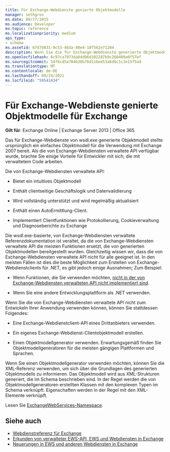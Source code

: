 ```yaml
---
title: Für Exchange-Webdienste genierte Objektmodelle
manager: sethgros
ms.date: 09/17/2015
ms.audience: Developer
ms.topic: reference
ms.localizationpriority: medium
api_type:
- schema
ms.assetid: 67d7d831-9c53-46da-80e4-18f562e71284
description: Wenn Sie die für Exchange-Webdienste generierte Objektmodellreferenz für die Entwicklung von Anwendungen für Exchange verwenden, informieren Sie sich über weitere Optionen für die Entwicklung für Exchange-Webdienste.
ms.openlocfilehash: 6c97ca7973da84d96d102287b9c260409a0f57ef
ms.sourcegitcommit: 54f6cd5a704b36b76d110ee53a6d6c1c3e15f5a9
ms.translationtype: MT
ms.contentlocale: de-DE
ms.lasthandoff: 09/24/2021
ms.locfileid: "59541434"
---
```

# <a name="ews-generated-object-models-for-exchange"></a>Für Exchange-Webdienste genierte Objektmodelle für Exchange

**Gilt für**: Exchange Online | Exchange Server 2013 | Office 365

Das für Exchange-Webdienste von wsdl.exe generierte Objektmodell stellte ursprünglich ein einfaches Objektmodell für die Verwendung mit Exchange 2007 bereit. Als die von Exchange-Webdiensten verwaltete API verfügbar wurde, brachte Sie einige Vorteile für Entwickler mit sich, die mit verwaltetem Code arbeiten. 

Die von Exchange-Webdiensten verwaltete API:

- Bietet ein intuitives Objektmodell

- Enthält clientseitige Geschäftslogik und Datenvalidierung

- Wird vollständig unterstützt und wird regelmäßig aktualisiert

- Enthält einen AutoErmittlung-Client.

- Implementiert Clientfunktionen wie Protokollierung, Cookieverwaltung und Diagnoseberichte zu Exchange

Die wsdl.exe-basierte, von Exchange-Webdiensten verwaltete Referenzdokumentation ist veraltet, da die von Exchange-Webdiensten verwaltete API die meisten Funktionen ersetzt, die von generierten Objektmodellen bereitgestellt wurden. Gleichzeitig wissen wir, dass die von Exchange-Webdiensten verwaltete API nicht für alle geeignet ist. In den meisten Fällen ist dies die beste Möglichkeit zum Erstellen von Exchange-Webdienstclients für .NET, es gibt jedoch einige Ausnahmen; Zum Beispiel:

- Wenn Funktionen, die Sie verwenden möchten, [nicht in der von Exchange-Webdiensten verwalteten API nicht implementiert sind](../exchange-web-services/web-service-api-feature-availability-in-exchange-and-the-ews-managed-api.md#bk_apifeatures).

- Wenn Sie eine andere Entwicklungsplattform als .NET verwenden.

Wenn Sie die von Exchange-Webdiensten verwaltete API nicht zum Entwickeln Ihrer Anwendung verwenden können, können Sie stattdessen Folgendes:

- Eine Exchange-Webdienstclient-API eines Drittanbieters verwenden.

- Ein eigenes Exchange-Webdienst-Clientobjektmodell erstellen.

- Einen Objektmodellgenerator verwenden. Erwartungsgemäß finden Sie Objektmodellgeneratoren für die meisten gängigen Plattformen und Sprachen.

Wenn Sie einen Objektmodellgenerator verwenden möchten, können Sie die XML-Referenz verwenden, um sich über die Grundlagen des generierten Objektmodells zu informieren. Das Objektmodell wird aus XML-Strukturen generiert, die im Schema beschrieben sind. In der Regel werden die von Objektmodellgeneratoren erstellten Klassen mit den komplexen Typen im Schema verknüpft. Eigenschaften werden in der Regel mit den XML-Elemente verknüpft.

Lesen Sie [ExchangeWebServices-Namespace](https://docs.microsoft.com/dotnet/api/exchangewebservices?view=exchange-ews-proxy).

## <a name="see-also"></a>Siehe auch

- [Webdienstreferenz für Exchange](web-services-reference-for-exchange.md)
- [Erkunden von verwalteter EWS-API, EWS und Webdiensten in Exchange](../exchange-web-services/explore-the-ews-managed-api-ews-and-web-services-in-exchange.md)
- [Neuerungen in EWS und anderen Webdiensten in Exchange](../exchange-web-services/whats-new-in-ews-and-other-web-services-in-exchange.md)

